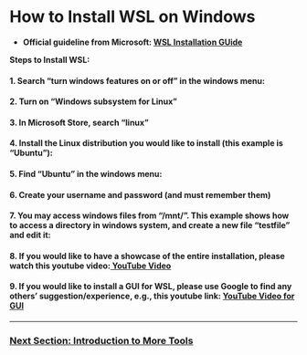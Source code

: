 # How to Install WSL on Windows 
- **Official guideline from Microsoft: [WSL Installation GUide](https://docs.microsoft.com/en-us/windows/wsl/install)**

**Steps to Install WSL:**

#### 1. Search “turn windows features on or off” in the windows menu:

#### 2. Turn on “Windows subsystem for Linux”

#### 3. In Microsoft Store, search “linux”

#### 4. Install the Linux distribution you would like to install (this example is “Ubuntu”):

#### 5. Find “Ubuntu” in the windows menu:

#### 6. Create your username and password (and must remember them)

#### 7. You may access windows files from “/mnt/”. This example shows how to access a directory in windows system, and create a new file “testfile” and edit it:

#### 8. If you would like to have a showcase of the entire installation, please watch this youtube video:[ **YouTube Video**](https://www.youtube.com/watch?v=X-DHaQLrBi8&t=181s)

#### 9. If you would like to install a GUI for WSL, please use Google to find any others’ suggestion/experience, e.g., this youtube link: [**YouTube Video for GUI**](https://www.youtube.com/watch?v=nKCe9UE-quA&t=778s)


---

### [Next Section: Introduction to More Tools](https://github.com/MarkShinozaki/CPTS223-AdvancedDataStructuresInCpp/tree/Helpful-Material/(3)%20Introduction%20to%20More%20Tools)
